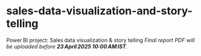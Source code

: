 # sales-data-visualization-and-story-telling
Power BI project: Sales data visualization &amp; story telling
_Final report PDF will be uploaded before **23 April 2025 10:00 AM IST**._
